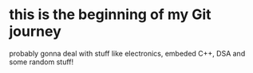 # this is the beginning of my Git journey 

probably gonna deal with stuff like electronics, embeded C++, DSA and some random stuff!
